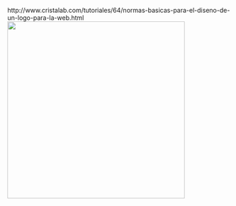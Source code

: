 <html><body><p>http://www.cristalab.com/tutoriales/64/normas-basicas-para-el-diseno-de-un-logo-para-la-web.html<a href="/wp-content/uploads/2008/10/cuadrado_negro.jpg"><img class="aligncenter size-full wp-image-787" title="cuadrado_negro" src="/wp-content/uploads/2008/10/cuadrado_negro.jpg" alt="" width="400" height="400"></a></p></body></html>